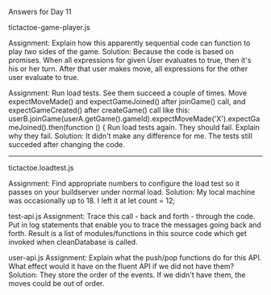 Answers for Day 11

tictactoe-game-player.js

Assignment: Explain how this apparently sequential code can function to play *two* sides of the game.
Solution: Because the code is based on promises. When all expressions for given User evaluates to true, then it's his or her turn. After that user makes move, all expressions for the other user evaluate to true.

Assignment: Run load tests. See them succeed a couple of times.
Move expectMoveMade() and expectGameJoined() after joinGame() call, and expectGameCreated() after createGame() call like this:
	userB.joinGame(userA.getGame().gameId).expectMoveMade('X').expectGameJoined().then(function () {
Run load tests again. They should fail. Explain why they fail.
Solution: It didn't make any difference for me. The tests still succeded after changing the code.

-----

tictactoe.loadtest.js

Assignment: Find appropriate numbers to configure the load test so it passes on your buildserver under normal load.
Solution: My local machine was occasionally up to 18. I left it at
    let count = 12;

test-api.js
Assignment: Trace this call - back and forth - through the code.
Put in log statements that enable you to trace the messages going back and forth.
Result is a list of modules/functions in this source code which get invoked when cleanDatabase is called.

user-api.js
Assignment: Explain what the push/pop functions do for this API. What effect would it have on the fluent API if we did not have them?
Solution: They store the order of the events. If we didn't have them, the moves could be out of order.
